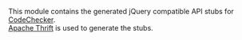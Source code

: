 This module contains the generated jQuery compatible API stubs for
[CodeChecker](https://github.com/Ericsson/codechecker).  
[Apache Thrift](https://thrift.apache.org/) is used to generate the stubs.


